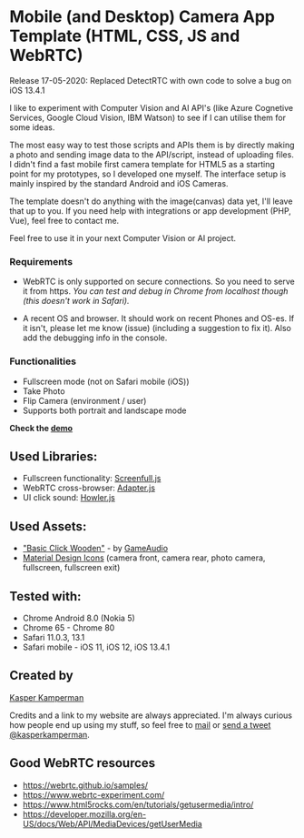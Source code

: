 # Mobile (and Desktop) Camera App Template (HTML, CSS, JS and WebRTC)

Release 17-05-2020: Replaced DetectRTC with own code to solve a bug on iOS 13.4.1

I like to experiment with Computer Vision and AI API's (like Azure Cognetive Services, Google Cloud Vision, IBM Watson) to see if I can utilise them for some ideas.

The most easy way to test those scripts and APIs them is by directly making a photo and sending image data to the API/script, instead of uploading files. I didn't find a fast mobile first camera template for HTML5 as a starting point for my prototypes, so I developed one myself. The interface setup is mainly inspired by the standard Android and iOS Cameras.

The template doesn't do anything with the image(canvas) data yet, I'll leave that up to you.
If you need help with integrations or app development (PHP, Vue), feel free to contact me.

Feel free to use it in your next Computer Vision or AI project.

### Requirements

- WebRTC is only supported on secure connections. So you need to serve it from https.
  _You can test and debug in Chrome from localhost though (this doesn't work in Safari)._

- A recent OS and browser. It should work on recent Phones and OS-es. If it isn't, please
  let me know (issue) (including a suggestion to fix it). Also add the debugging info in the console.

### Functionalities

- Fullscreen mode (not on Safari mobile (iOS))
- Take Photo
- Flip Camera (environment / user)
- Supports both portrait and landscape mode

**Check the [demo](https://demo.kasperkamperman.com/mobilecamtemplate/)**

## Used Libraries:

- Fullscreen functionality: [Screenfull.js](https://github.com/sindresorhus/screenfull.js/)
- WebRTC cross-browser: [Adapter.js](https://github.com/webrtc/adapter)
- UI click sound: [Howler.js](https://howlerjs.com)

## Used Assets:

- ["Basic Click Wooden"](https://freesound.org/people/GameAudio/sounds/220200/) - by [GameAudio](https://www.gameaudio101.com)
- [Material Design Icons](https://material.io/icons/) (camera front, camera rear, photo camera, fullscreen, fullscreen exit)

## Tested with:

- Chrome Android 8.0 (Nokia 5)
- Chrome 65 - Chrome 80
- Safari 11.0.3, 13.1
- Safari mobile - iOS 11, iOS 12, iOS 13.4.1

## Created by

[Kasper Kamperman](https://www.kasperkamperman.com/blog/camera-template/)

Credits and a link to my website are always appreciated.
I'm always curious how people end up using my stuff, so
feel free to [mail](https://www.kasperkamperman.com/contact/) or [send a tweet @kasperkamperman](https://twitter.com/kasperkamperman).

## Good WebRTC resources

- https://webrtc.github.io/samples/
- https://www.webrtc-experiment.com/
- https://www.html5rocks.com/en/tutorials/getusermedia/intro/
- https://developer.mozilla.org/en-US/docs/Web/API/MediaDevices/getUserMedia

